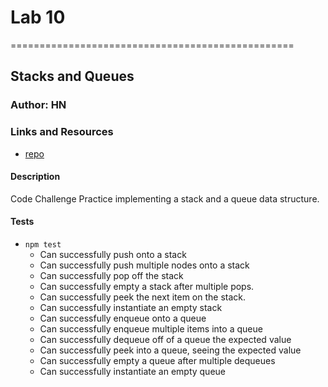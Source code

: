 # Lab 10
=================================================

## Stacks and Queues

### Author: HN

### Links and Resources
* [repo](https://github.com/xenalara/data-structures-and-algorithms/tree/master/code-challenges/401/stack-and-queue)

#### Description
Code Challenge Practice implementing a stack and a queue data structure.
  
#### Tests
* `npm test`
    * Can successfully push onto a stack
    * Can successfully push multiple nodes onto a stack
    * Can successfully pop off the stack
    * Can successfully empty a stack after multiple pops.
    * Can successfully peek the next item on the stack.
    * Can successfully instantiate an empty stack
    * Can successfully enqueue onto a queue
    * Can successfully enqueue multiple items into a queue
    * Can successfully dequeue off of a queue the expected value
    * Can successfully peek into a queue, seeing the expected value
    * Can successfully empty a queue after multiple dequeues
    * Can successfully instantiate an empty queue